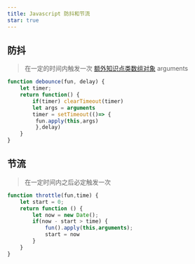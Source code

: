 ```yaml
---
title: Javascript 防抖和节流
star: true
---
```


## 防抖
> 在一定的时间内触发一次
> [额外知识点类数组对象](/web/Javascript/Arguments) arguments
```js
function debounce(fun, delay) {
    let timer;
    return function() {
        if(timer) clearTimeout(timer)
        let args = arguments
        timer = setTimeout(()=> {
         fun.apply(this,args)
         },delay)
    }
}
```


## 节流
> 在一定时间内之后必定触发一次
```js
function throttle(fun,time) {
    let start = 0;
    return function () {
        let now = new Date();
        if(now - start > time) {
            fun().apply(this,arguments);
            start = now
        }
    }
}
```